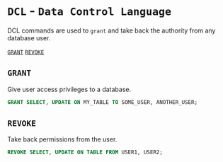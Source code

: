 # `DCL` - `Data Control Language`

DCL commands are used to `grant` and take back the authority from any database user.

<a href=#grant><code>GRANT</code></a> <a href=#revoke><code>REVOKE</code></a> 

<h2 name=grant><code>GRANT</code></h2>

Give user access privileges to a database.

```sql
GRANT SELECT, UPDATE ON MY_TABLE TO SOME_USER, ANOTHER_USER;
```

<h2 name=revoke><code>REVOKE</code></h2>

Take back permissions from the user.

```sql
REVOKE SELECT, UPDATE ON TABLE FROM USER1, USER2;
```

